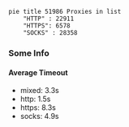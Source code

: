 
```mermaid
pie title 51986 Proxies in list
    "HTTP" : 22911
    "HTTPS": 6578
    "SOCKS" : 28358
```

### Some Info
#### Average Timeout

- mixed: 3.3s
- http: 1.5s
- https: 8.3s
- socks: 4.9s